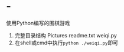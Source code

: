 # -
使用Python编写的围棋游戏

1. 完整目录结构
    Pictures
    readme.txt
    weiqi.py
2. 在shell或cmd中执行`python ./weiqi.py`即可
